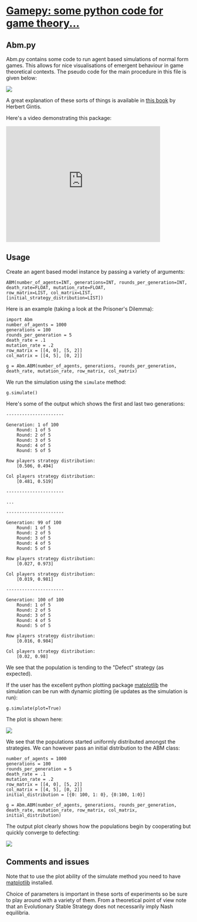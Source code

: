 # [Gamepy: some python code for game theory...](../index.html)

## Abm.py

Abm.py contains some code to run agent based simulations of normal form games. This allows for nice visualisations of emergent behaviour in game theoretical contexts. The pseudo code for the main procedure in this file is given below:

![](images/Abm_Algorithm.png)

A great explanation of these sorts of things is available in [this book](http://goo.gl/jDvY7) by Herbert Gintis.

Here's a video demonstrating this package:

<iframe width="420" height="315" src="http://www.youtube.com/embed/Tz-lZy0AKRI" frameborder="0" allowfullscreen></iframe>

## Usage
Create an agent based model instance by passing a variety of arguments:

~~~~{.python}
ABM(number_of_agents=INT, generations=INT, rounds_per_generation=INT, death_rate=FLOAT, mutation_rate=FLOAT,
row_matrix=LIST, col_matrix=LIST, [initial_strategy_distribution=LIST])
~~~~

Here is an example (taking a look at the Prisoner's Dilemma):

~~~~{.python}
import Abm
number_of_agents = 1000
generations = 100
rounds_per_generation = 5
death_rate = .1
mutation_rate = .2
row_matrix = [[4, 0], [5, 2]]
col_matrix = [[4, 5], [0, 2]]

g = Abm.ABM(number_of_agents, generations, rounds_per_generation, death_rate, mutation_rate, row_matrix, col_matrix)
~~~~

We run the simulation using the `simulate` method:

~~~~{.python}
g.simulate()
~~~~

Here's some of the output which shows the first and last two generations:

~~~~{.bash}
----------------------

Generation: 1 of 100
    Round: 1 of 5
    Round: 2 of 5
    Round: 3 of 5
    Round: 4 of 5
    Round: 5 of 5

Row players strategy distribution:
    [0.506, 0.494]

Col players strategy distribution:
    [0.481, 0.519]

----------------------

...

----------------------

Generation: 99 of 100
    Round: 1 of 5
    Round: 2 of 5
    Round: 3 of 5
    Round: 4 of 5
    Round: 5 of 5

Row players strategy distribution:
    [0.027, 0.973]

Col players strategy distribution:
    [0.019, 0.981]

----------------------

Generation: 100 of 100
    Round: 1 of 5
    Round: 2 of 5
    Round: 3 of 5
    Round: 4 of 5
    Round: 5 of 5

Row players strategy distribution:
    [0.016, 0.984]

Col players strategy distribution:
    [0.02, 0.98]
~~~~

We see that the population is tending to the "Defect" strategy (as expected).

If the user has the excellent python plotting package [matplotlib](http://matplotlib.org/) the simulation can be run with dynamic plotting (ie updates as the simulation is run):

~~~~{.python}
g.simulate(plot=True)
~~~~

The plot is shown here:

![](images/abm_plot.png)

We see that the populations started uniformly distributed amongst the strategies. We can however pass an initial distribution to the ABM class:

~~~~{.python}
number_of_agents = 1000
generations = 100
rounds_per_generation = 5
death_rate = .1
mutation_rate = .2
row_matrix = [[4, 0], [5, 2]]
col_matrix = [[4, 5], [0, 2]]
initial_distribution = [{0: 100, 1: 0}, {0:100, 1:0}]

g = Abm.ABM(number_of_agents, generations, rounds_per_generation, death_rate, mutation_rate, row_matrix, col_matrix, initial_distribution)
~~~~

The output plot clearly shows how the populations begin by cooperating but quickly converge to defecting:

![](images/abm_plot_1.png)

## Comments and issues

Note that to use the plot ability of the simulate method you need to have [matplotlib](http://matplotlib.org/) installed.

Choice of parameters is important in these sorts of experiments so be sure to play around with a variety of them. From a theoretical point of view note that an Evolutionary Stable Strategy does not necessarily imply Nash equilibria.
